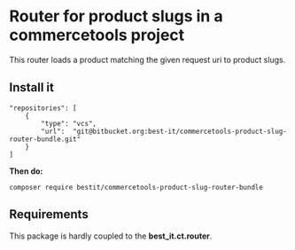 # Router for product slugs in a commercetools project

This router loads a product matching the given request uri to product slugs.

## Install it

    "repositories": [
        {
            "type": "vcs",
            "url":  "git@bitbucket.org:best-it/commercetools-product-slug-router-bundle.git"
        }
    ]
    
**Then do:**

    composer require bestit/commercetools-product-slug-router-bundle

## Requirements

This package is hardly coupled to the **best_it.ct.router**.
